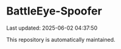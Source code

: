# BattleEye-Spoofer

Last updated: 2025-06-02 04:37:50

This repository is automatically maintained.
